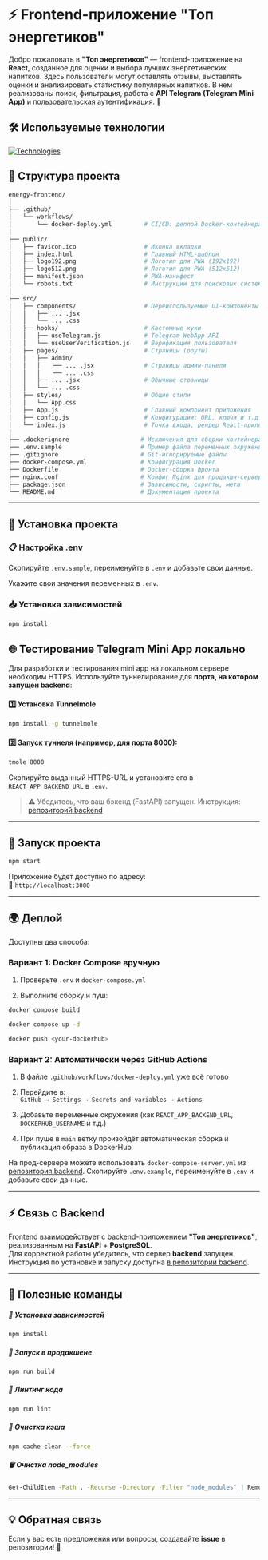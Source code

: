 # ⚡ Frontend-приложение "Топ энергетиков"

Добро пожаловать в **"Топ энергетиков"** — frontend-приложение на **React**, созданное для оценки и выбора лучших энергетических напитков. Здесь пользователи могут оставлять отзывы, выставлять оценки и анализировать статистику популярных напитков. В нем реализованы поиск, фильтрация, работа с **API Telegram (Telegram Mini App)** и пользовательская аутентификация. 🚀  

## 🛠 Используемые технологии

[![Technologies](https://skillicons.dev/icons?i=js,html,css,react)](https://skillicons.dev)

## 📂 Структура проекта  

```sh
energy-frontend/
│
├── .github/
│   └── workflows/
│       └── docker-deploy.yml         # CI/CD: деплой Docker-контейнера
│
├── public/
│   ├── favicon.ico                   # Иконка вкладки
│   ├── index.html                    # Главный HTML-шаблон
│   ├── logo192.png                   # Логотип для PWA (192x192)
│   ├── logo512.png                   # Логотип для PWA (512x512)
│   ├── manifest.json                 # PWA-манифест
│   └── robots.txt                    # Инструкции для поисковых систем
│
├── src/
│   ├── components/                   # Переиспользуемые UI-компоненты
│   │   ├── ... .jsx
│   │   └── ... .css
│   ├── hooks/                        # Кастомные хуки
│   │   ├── useTelegram.js            # Telegram WebApp API
│   │   └── useUserVerification.js    # Верификация пользователя
│   ├── pages/                        # Страницы (роуты)
│   │   ├── admin/        
│   │   │   ├── ... .jsx              # Страницы админ-панели
│   │   │   └── ... .css          
│   │   ├── ... .jsx                  # Обычные страницы
│   │   └── ... .css
│   ├── styles/                       # Общие стили
│   │   └── App.css
│   ├── App.js                        # Главный компонент приложения
│   ├── config.js                     # Конфигурации: URL, ключи и т.д.
│   └── index.js                      # Точка входа, рендер React-приложения
│
├── .dockerignore                    # Исключения для сборки контейнера
├── .env.sample                      # Пример файла переменных окружения
├── .gitignore                       # Git-игнорируемые файлы
├── docker-compose.yml               # Конфигурация Docker
├── Dockerfile                       # Docker-сборка фронта
├── nginx.conf                       # Конфиг Nginx для продакшн-сервера
├── package.json                     # Зависимости, скрипты, мета
└── README.md                        # Документация проекта
```

---

## 🔧 Установка проекта  

### 📋 Настройка .env
Скопируйте `.env.sample`, переименуйте в `.env` и добавьте свои данные.

Укажите свои значения переменных в `.env`.  

### 📥 Установка зависимостей  
```sh
npm install
```

## 🌐 Тестирование Telegram Mini App локально

Для разработки и тестирования mini app на локальном сервере необходим HTTPS. Используйте туннелирование для **порта, на котором запущен backend**:

#### 1️⃣ Установка Tunnelmole

```sh
npm install -g tunnelmole

```

#### 2️⃣ Запуск туннеля (например, для порта 8000):

```sh
tmole 8000

```

Скопируйте выданный HTTPS-URL и установите его в `REACT_APP_BACKEND_URL` в `.env`.

> ⚠️ Убедитесь, что ваш бэкенд (FastAPI) запущен. Инструкция: [репозиторий backend](https://github.com/dimi-try/energy-backend)

---

## 🚀 Запуск проекта

```sh
npm start
```

Приложение будет доступно по адресу:  
📍 `http://localhost:3000`

---

## 🌍 Деплой

Доступны два способа:

### Вариант 1: Docker Compose вручную

1.  Проверьте `.env` и `docker-compose.yml`
    
2.  Выполните сборку и пуш:
    


```sh
docker compose build
```
```sh
docker compose up -d
```
```sh
docker push <your-dockerhub>
```

### Вариант 2: Автоматически через GitHub Actions

1.  В файле `.github/workflows/docker-deploy.yml` уже всё готово
    
2.  Перейдите в:  
    `GitHub → Settings → Secrets and variables → Actions`
    
3.  Добавьте переменные окружения (как `REACT_APP_BACKEND_URL`, `DOCKERHUB_USERNAME` и т.д.)
    
4.  При пуше в `main` ветку произойдёт автоматическая сборка и публикация образа в DockerHub
    

На прод-сервере можете использовать `docker-compose-server.yml` из [репозитория backend](https://github.com/dimi-try/energy-backend). Скопируйте `.env.example`, переименуйте в `.env` и добавьте свои данные.

---

## ⚡ Связь с Backend  

Frontend взаимодействует с backend-приложением **"Топ энергетиков"**, реализованным на **FastAPI** + **PostgreSQL**.  
Для корректной работы убедитесь, что сервер **backend** запущен. Инструкция по установке и запуску доступна [в репозитории backend](https://github.com/dimi-try/energy-backend).

---

## 🔧 Полезные команды  

##### 📌 Установка зависимостей  
```sh
npm install
```
##### 🚀 Запуск в продакшене  
```sh
npm run build
```
##### 🔄 Линтинг кода  
```sh
npm run lint
```
##### 🧹 Очистка кэша  
```sh
npm cache clean --force
```
##### 🗑 Очистка node_modules  
```sh
Get-ChildItem -Path . -Recurse -Directory -Filter "node_modules" | Remove-Item -Recurse -Force #windows
```

---

## 💡 Обратная связь  

Если у вас есть предложения или вопросы, создавайте **issue** в репозитории! 🚀
